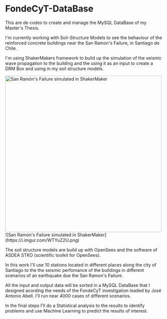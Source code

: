 # FondeCyT-DataBase
This are de codes to create and manage the MySQL DataBase of my Master's Thesis.

I'm currently working with Soil-Structure Models to see the behaviour of the reinforced concrete buildings near the San Ramon's Failure, in Santiago de Chile. 

I'm using ShakerMakers framework to build up the simulation of the seismic wave propagation to the building and the using it as an input to create a DRM Box and using in my soil structure models.

<img src="https://i.imgur.com/WTYuZ2U.png" alt="San Ramón's Failure simulated in ShakerMaker" width="500">
![San Ramón's Failure simulated in ShakerMaker](https://i.imgur.com/WTYuZ2U.png)

The soil structure models are build up with OpenSees and the software of ASDEA STKO (scientific toolkit for OpenSees). 

In this work I'll use 10 stations located in different places along the city of Santiago to the the seismic perfomance of the buildings in different scenarios of an earthquake due the San Ramon's Failure.

All the input and output data will be sorted in a MySQL DataBase that I designed acording the needs of the FondeCyT investigation leaded by José Antonio Abell. I'll run near 4000 cases of different scenarios.

In the final steps I'll do a Statistical analysis to the results to identify problems and use Machine Learning to predict the results of interest.

